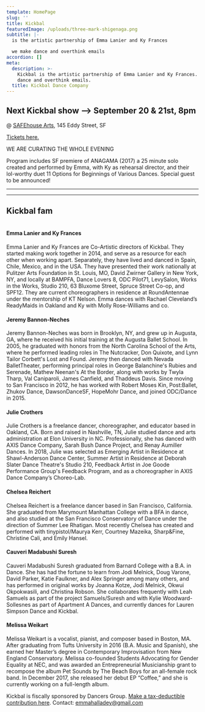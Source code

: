 ```yaml
---
template: HomePage
slug: ''
title: Kickbal
featuredImage: /uploads/three-mark-shigenaga.png
subtitle: |-
  is the artistic partnership of Emma Lanier and Ky Frances

  we make dance and overthink emails
accordion: []
meta:
  description: >-
    Kickbal is the artistic partnership of Emma Lanier and Ky Frances. We make
    dance and overthink emails.
  title: Kickbal Dance Company
---
```

## Next Kickbal show —> September 20 & 21st, 8pm

@ [SAFEhouse Arts](http://www.safehousearts.org/), 145 Eddy Street, SF 

[Tickets here.](http://siteline.vendini.com/site/safehousearts.org/event/fcb41b78136f467f1d7e3260901fdfbb)

WE ARE CURATING THE WHOLE EVENING

Program includes SF premiere of ANAGAMA (2017) a 25 minute solo created and performed by Emma, with Ky as rehearsal director, and their lol-worthy duet 11 Options for Beginnings of Various Dances. Special guest to be announced!

- - -

- - -

## Kickbal fam

![]()

#### Emma Lanier and Ky Frances

Emma Lanier and Ky Frances are Co-Artistic directors of Kickbal. They started making work together in 2014, and serve as a resource for each other when working apart. Separately, they have lived and danced in Spain, Chile, Mexico, and in the USA. They have presented their work nationally at Pulitzer Arts Foundation in St. Louis, MO, David Zwirner Gallery in New York, NY, and locally at BAMPFA, Dance Lovers 8, ODC Pilot71, LevySalon, Works in the Works, Studio 210, 63 Bluxome Street, Spruce Street Co-op, and SPF12. They are current choreographers in residence at RoundAntennae under the mentorship of KT Nelson. Emma dances with Rachael Cleveland’s ReadyMaids in Oakland and Ky with Molly Rose-Williams and co.

#### Jeremy Bannon-Neches

Jeremy Bannon-Neches was born in Brooklyn, NY, and grew up in Augusta, GA, where he received his initial training at the Augusta Ballet School. In 2005, he graduated with honors from the North Carolina School of the Arts, where he performed leading roles in The Nutcracker, Don Quixote, and Lynn Tailor Corbett's Lost and Found. Jeremy then danced with Nevada BalletTheater, performing principal roles in George Balanchine's Rubies and Serenade, Mathew Neenan's At the Border, along with works by Twyla Tharp, Val Caniparoli, James Canfield, and Thaddeus Davis. Since moving to San Francisco in 2012, he has worked with Robert Moses Kin, Post:Ballet, Zhukov Dance, DawsonDanceSF, HopeMohr Dance, and joined ODC/Dance in 2015.

#### Julie Crothers

Julie Crothers is a freelance dancer, choreographer, and educator based in Oakland, CA. Born and raised in Nashville, TN, Julie studied dance and arts administration at Elon University in NC. Professionally, she has danced with AXIS Dance Company, Sarah Bush Dance Project, and Renay Aumiller Dances. In 2018, Julie was selected as Emerging Artist in Residence at Shawl-Anderson Dance Center, Summer Artist in Residence at Deborah Slater Dance Theatre's Studio 210, Feedback Artist in Joe Goode Performance Group's Feedback Program, and as a choreographer in AXIS Dance Company’s Choreo-Lab.

#### Chelsea Reichert

Chelsea Reichert is a freelance dancer based in San Francisco, California. She graduated from Marymount Manhattan College with a BFA in dance, and also studied at the San Francisco Conservatory of Dance under the direction of Summer Lee Rhatigan. Most recently Chelsea has created and performed with tinypistol/Maurya Kerr, Courtney Mazeika, Sharp&Fine, Christine Cali, and Emily Hansel.

#### Cauveri Madabushi Suresh

Cauveri Madabushi Suresh graduated from Barnard College with a B.A. in Dance. She has had the fortune to learn from Jodi Melnick, Doug Varone, David Parker, Katie Faulkner, and Alex Springer among many others, and has performed in original works by Joanna Kotze, Jodi Melnick, Okwui Okpokwasili, and Christina Robson. She collaborates frequently with Leah Samuels as part of the project Samuels/Suresh and with Kylie Woodward-Sollesnes as part of Apartment A Dances, and currently dances for Lauren Simpson Dance and Kickbal.

#### Melissa Weikart

Melissa Weikart is a vocalist, pianist, and composer based in Boston, MA. After graduating from Tufts University in 2016 (B.A. Music and Spanish), she earned her Master’s degree in Contemporary Improvisation from New England Conservatory. Melissa co-founded Students Advocating for Gender Equality at NEC, and was awarded an Entrepreneurial Musicianship grant to recompose the album Pet Sounds by The Beach Boys for an all-female rock band. In December 2017, she released her debut EP “Coffee,” and she is currently working on a full-length album.

Kickbal is fiscally sponsored by Dancers Group. [Make a tax-deductible contribution here](https://www.flipcause.com/secure/cause_pdetails/NTAxNjU=). 
Contact: emmahalladey@gmail.com

